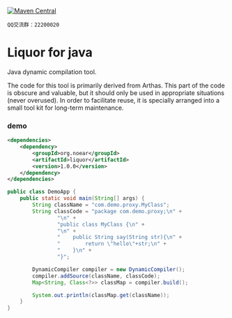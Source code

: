 
[![Maven Central](https://img.shields.io/maven-central/v/org.noear/liquor.svg)](https://mvnrepository.com/search?q=g:org.noear%20AND%20liquor)

` QQ交流群：22200020 `

# Liquor for java

Java dynamic compilation tool.


The code for this tool is primarily derived from Arthas. This part of the code is obscure and valuable, but it should only be used in appropriate situations (never overused). In order to facilitate reuse, it is specially arranged into a small tool kit for long-term maintenance.


### demo

```xml
<dependencies>
    <dependency>
        <groupId>org.noear</groupId>
        <artifactId>liquor</artifactId>
        <version>1.0.0</version>
    </dependency>
</dependencies>
```

```java
public class DemoApp {
    public static void main(String[] args) {
        String className = "com.demo.proxy.MyClass";
        String classCode = "package com.demo.proxy;\n" +
                "\n" +
                "public class MyClass {\n" +
                "\n" +
                "    public String say(String str){\n" +
                "        return \"hello\"+str;\n" +
                "    }\n" +
                "}";

        DynamicCompiler compiler = new DynamicCompiler();
        compiler.addSource(className, classCode);
        Map<String, Class<?>> classMap = compiler.build();

        System.out.println(classMap.get(className));
    }
}
```